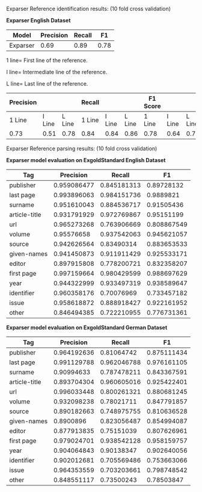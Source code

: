 Exparser Reference identification results: (10 fold cross validation)

**Exparser English Dataset**


| Model         | Precision   | Recall      | F1          |
|-------------|-------------|-------------|-------------|
|  Exparser  | 0.69 | 0.89 | 0.78 |



1 line= First line of the reference.

I line= Intermediate line of the reference.

L line= Last line of the reference.

| Precision |        |        | Recall |        |        | F1 Score |        |        |
|-----------|--------|--------|--------|--------|--------|----------|--------|--------|
| 1 Line    | I Line | L Line | 1 Line | I Line | L Line | 1 Line   | I Line | L Line |
| 0.73      | 0.51   | 0.78   | 0.84   | 0.84   | 0.86   | 0.78     | 0.64   | 0.79   |


Exparser Reference parsing results: (10 fold cross validation)


**Exparser model evaluation on ExgoldStandard English Dataset**

| Tag         | Precision   | Recall      | F1          |
|-------------|-------------|-------------|-------------|
| publisher   | 0.959086477 | 0.845181313 | 0.89728132  |
| last page       | 0.993896063 | 0.984151736 | 0.9889821   |
| surname     | 0.951610043 | 0.884536717 | 0.91505436  |
| article-title       | 0.931791929 | 0.972769867 | 0.95151199  |
| url         | 0.965273268 | 0.763906669 | 0.808867549 |
| volume      | 0.95576658  | 0.937542063 | 0.945621057 |
| source      | 0.942626564 | 0.83490314  | 0.883653533 |
| given-names | 0.941450873 | 0.911911429 | 0.925533171 |
| editor      | 0.897915808 | 0.778200721 | 0.832358207 |
| first page       | 0.997159664 | 0.980429599 | 0.988697629 |
| year        | 0.944322999 | 0.933497319 | 0.938589647 |
| identifier  | 0.960358176 | 0.70076969  | 0.733457182 |
| issue       | 0.958618872 | 0.888918427 | 0.922161952 |
| other       | 0.846494385 | 0.722210955 | 0.776731361 |




**Exparser model evaluation on ExgoldStandard German Dataset**

| Tag         | Precision   | Recall      | F1          |
|-------------|-------------|-------------|-------------|
| publisher   | 0.964192636 | 0.81064742  | 0.875111434 |
| last page       | 0.991129788 | 0.962046788 | 0.976161105 |
| surname     | 0.90994633  | 0.787478211 | 0.843367591 |
| article-title       | 0.893704304 | 0.960605016 | 0.925422401 |
| url         | 0.996033448 | 0.800261321 | 0.880681245 |
| volume      | 0.932098238 | 0.78021711  | 0.847791857 |
| source      | 0.890182663 | 0.748975755 | 0.810636528 |
| given-names | 0.8900896   | 0.823056487 | 0.854994087 |
| editor      | 0.877913835 | 0.75151039  | 0.807626961 |
| first page       | 0.979024701 | 0.938542128 | 0.958159757 |
| year        | 0.904064843 | 0.90138347  | 0.902640056 |
| identifier  | 0.902012681 | 0.705569486 | 0.753663066 |
| issue       | 0.964353559 | 0.703203661 | 0.798748542 |
| other       | 0.848551117 | 0.73500243  | 0.78503847  |


